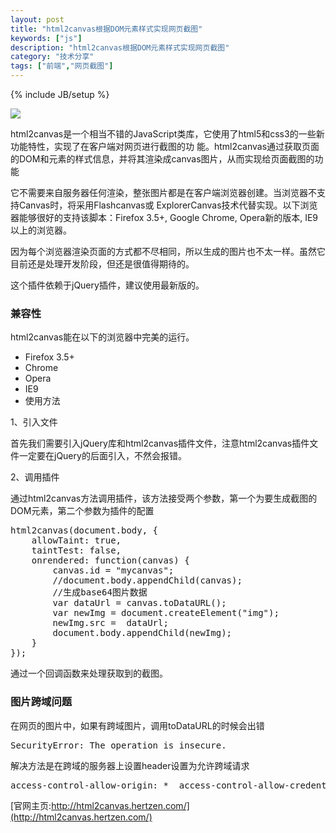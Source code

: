 ```yaml
---
layout: post
title: "html2canvas根据DOM元素样式实现网页截图"
keywords: ["js"]
description: "html2canvas根据DOM元素样式实现网页截图"
category: "技术分享"
tags: ["前端","网页截图"]
---
```

{% include JB/setup %}

![](https://img.alicdn.com/imgextra/i1/1819728314/TB2NM8YfpXXXXXRXXXXXXXXXXXX_!!1819728314.png)

html2canvas是一个相当不错的JavaScript类库，它使用了html5和css3的一些新功能特性，实现了在客户端对网页进行截图的功 能。html2canvas通过获取页面的DOM和元素的样式信息，并将其渲染成canvas图片，从而实现给页面截图的功能


它不需要来自服务器任何渲染，整张图片都是在客户端浏览器创建。当浏览器不支持Canvas时，将采用Flashcanvas或 ExplorerCanvas技术代替实现。以下浏览器能够很好的支持该脚本：Firefox 3.5+, Google Chrome, Opera新的版本, IE9以上的浏览器。


因为每个浏览器渲染页面的方式都不尽相同，所以生成的图片也不太一样。虽然它目前还是处理开发阶段，但还是很值得期待的。

这个插件依赖于jQuery插件，建议使用最新版的。


### 兼容性

html2canvas能在以下的浏览器中完美的运行。
* Firefox 3.5+
* Chrome
* Opera
* IE9
* 使用方法

1、引入文件

首先我们需要引入jQuery库和html2canvas插件文件，注意html2canvas插件文件一定要在jQuery的后面引入，不然会报错。

<script type="text/javascript" src="http://ajax.googleapis.com/ajax/libs/jquery/1.8.3/jquery.min.js"></script>
<script type="text/javascript" src="http://html2canvas.hertzen.com/build/html2canvas.js"></script>
2、调用插件

通过html2canvas方法调用插件，该方法接受两个参数，第一个为要生成截图的DOM元素，第二个参数为插件的配置

<pre>
html2canvas(document.body, {
    allowTaint: true,
    taintTest: false,
    onrendered: function(canvas) {
        canvas.id = "mycanvas";
        //document.body.appendChild(canvas);
        //生成base64图片数据
        var dataUrl = canvas.toDataURL();
        var newImg = document.createElement("img");
        newImg.src =  dataUrl;
        document.body.appendChild(newImg);
    }
});
</pre>

通过一个回调函数来处理获取到的截图。

### 图片跨域问题

在网页的图片中，如果有跨域图片，调用toDataURL的时候会出错
<pre>
SecurityError: The operation is insecure.
</pre>

解决方法是在跨域的服务器上设置header设置为允许跨域请求

<pre>
access-control-allow-origin: *  access-control-allow-credentials: true
</pre>

[官网主页:http://html2canvas.hertzen.com/](http://html2canvas.hertzen.com/)
